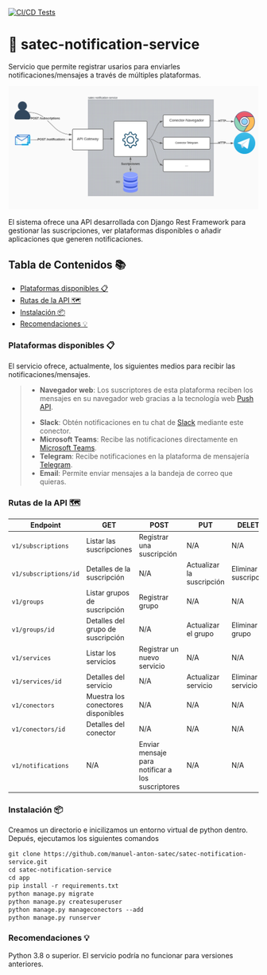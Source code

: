 [![CI/CD Tests](https://github.com/UO276213/satec-notification-service/actions/workflows/develop-test.yml/badge.svg)](https://github.com/UO276213/satec-notification-service/actions/workflows/develop-test.yml)
# 🔔 satec-notification-service
Servicio que permite registrar usarios para enviarles notificaciones/mensajes a través de múltiples plataformas.

![Esquema del servicio](Esquema.svg "Esquema del servicio")

El sistema ofrece una API desarrollada con Django Rest Framework para gestionar las suscripciones, ver plataformas disponibles o añadir aplicaciones que generen notificaciones.

## Tabla de Contenidos 📚
- [Plataformas disponibles 📋](#plataformas-disponibles-)
- [Rutas de la API 🗺️](#rutas-de-la-api-)
- [Instalación 📦](#instalación-)
- [Recomendaciones 💡](#recomendaciones-) 
### Plataformas disponibles 📋

El servicio ofrece, actualmente, los siguientes medios para recibir las notificaciones/mensajes.

>* **Navegador web**: Los suscriptores de esta plataforma reciben los mensajes en su navegador web gracias a la tecnología web [Push API](https://developer.mozilla.org/es/docs/Web/API/Push_API).
>- **Slack**: Obtén notificaciones en tu chat de [Slack]("https://slack.com/intl/es-es/") mediante este conector.
>- **Microsoft Teams**: Recibe las notificaciones directamente en [Microsoft Teams]("https://www.microsoft.com/es-es/microsoft-teams/group-chat-software").
>- **Telegram**: Recibe notificaciones en la plataforma de mensajería [Telegram]("https://web.telegram.org/z/").
>- **Email**: Permite enviar mensajes a la bandeja de correo que quieras.


### Rutas de la API 🗺️

| Endpoint | GET | POST | PUT |DELETE|
| -- | -- | -- | -- | -- |
| `v1/subscriptions` | Listar las suscripciones | Registrar una suscripción | N/A | N/A |
| `v1/subscriptions/id` | Detalles de la suscripción | N/A | Actualizar la suscripción | Eliminar suscripción |
| `v1/groups` | Listar grupos de suscripción | Registrar grupo | N/A | N/A | 
| `v1/groups/id` | Detalles del grupo de suscripción | N/A | Actualizar el grupo | Eliminar grupo |
| `v1/services` | Listar los servicios | Registrar un nuevo servicio | N/A | N/A
| `v1/services/id` | Detalles del servicio | N/A | Actualizar servicio | Eliminar servicio
| `v1/conectors` | Muestra los conectores disponibles | N/A | N/A | N/A
| `v1/conectors/id` | Detalles del conector | N/A | N/A | N/A
| `v1/notifications` | N/A | Enviar mensaje para notificar a los suscriptores | N/A | N/A |

### Instalación 📦

Creamos un directorio e inicilizamos un entorno virtual de python dentro.
Depués, ejecutamos los siguientes comandos
```
git clone https://github.com/manuel-anton-satec/satec-notification-service.git
cd satec-notification-service
cd app
pip install -r requirements.txt
python manage.py migrate
python manage.py createsuperuser
python manage.py manageconectors --add
python manage.py runserver
```

### Recomendaciones 💡
Python 3.8 o superior. El servicio podría no funcionar para versiones anteriores.